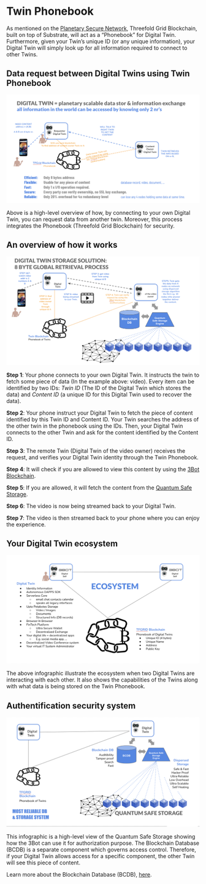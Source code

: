 # Twin Phonebook 

As mentioned on the [Planetary Secure Network](planetary_secure_network), Threefold Grid Blockchain, built on top of Substrate, will act as a “Phonebook” for Digital Twin. Furthermore, given your Twin’s unique ID (or any unique information), your Digital Twin will simply look up for all information required to connect to other Twins. 

## Data request between Digital Twins using Twin Phonebook 

![](img/planetary_scalable_access.png)

Above is a high-level overview of how, by connecting to your own Digital Twin, you can request data from another twin. Moreover, this process integrates the Phonebook (Threefold Grid Blockchain) for security. 

## An overview of how it works

![](img/8byte.png)

**Step 1**: Your phone connects to your own Digital Twin. It instructs the twin to fetch some piece of data (In the example above: video). Every item can be identified by two IDs: *Twin ID* (The ID of the Digital Twin which stores the data) and *Content ID* (a unique ID for this Digital Twin used to recover the data). 

**Step 2**: Your phone instruct your Digital Twin to fetch the piece of content identified by this Twin ID and Content ID. Your Twin searches the address of the other twin in the phonebook using the IDs. Then, your Digital Twin connects to the other Twin and ask for the content identified by the Content ID. 

**Step 3**: The remote Twin (Digital Twin of the video owner) receives the request, and verifies your Digital Twin identity through the Twin Phonebook. 

**Step 4**: It will check if you are allowed to view this content by using the [3Bot Blockchain](cloud:usp_secure). 

**Step 5**: If you are allowed, it will fetch the content from the [Quantum Safe Storage](qsstoragesystem).

**Step 6**: The video is now being streamed back to your Digital Twin. 

**Step 7**: The video is then streamed back to your phone where you can enjoy the experience. 

## Your Digital Twin ecosystem

![](img/ecosystem.png)

The above infographic illustrate the ecosystem when two Digital Twins are interacting with each other. It also shows the capabilities of the Twins along with what data is being stored on the Twin Phonebook. 

## Authentification security system 

![](img/most_reliable_storage.png)

This infographic is a high-level view of the Quantum Safe Storage showing how the 3Bot can use it for authorization purpose. The Blockchain Database (BCDB) is a separate component which governs access control. Therefore, if your Digital Twin allows access for a specific component, the other Twin will see this piece of content. 

Learn more about the Blockchain Database (BCDB), [here](bcdb_0db).



